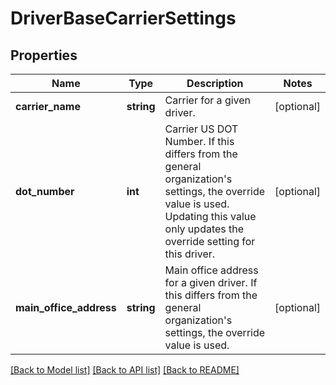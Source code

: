 # DriverBaseCarrierSettings

## Properties
Name | Type | Description | Notes
------------ | ------------- | ------------- | -------------
**carrier_name** | **string** | Carrier for a given driver. | [optional] 
**dot_number** | **int** | Carrier US DOT Number. If this differs from the general organization&#39;s settings, the override value is used. Updating this value only updates the override setting for this driver. | [optional] 
**main_office_address** | **string** | Main office address for a given driver. If this differs from the general organization&#39;s settings, the override value is used. | [optional] 

[[Back to Model list]](../README.md#documentation-for-models) [[Back to API list]](../README.md#documentation-for-api-endpoints) [[Back to README]](../README.md)


